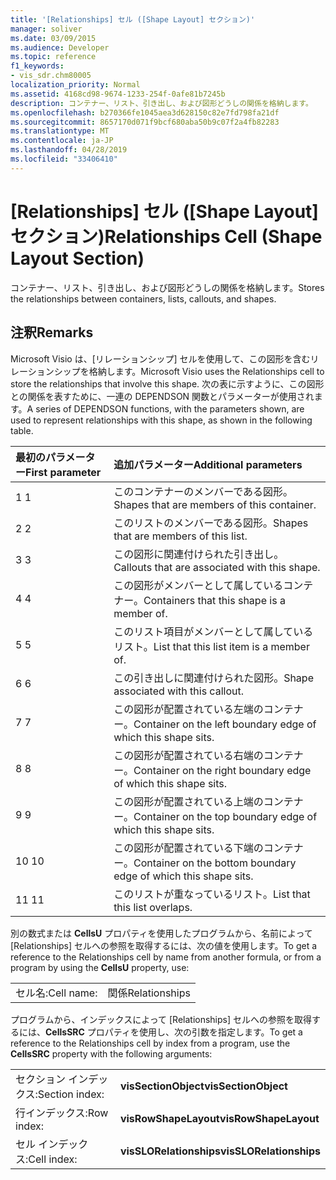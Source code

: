 ```yaml
---
title: '[Relationships] セル ([Shape Layout] セクション)'
manager: soliver
ms.date: 03/09/2015
ms.audience: Developer
ms.topic: reference
f1_keywords:
- vis_sdr.chm80005
localization_priority: Normal
ms.assetid: 4168cd98-9674-1233-254f-0afe81b7245b
description: コンテナー、リスト、引き出し、および図形どうしの関係を格納します。
ms.openlocfilehash: b270366fe1045aea3d628150c82e7fd798fa21df
ms.sourcegitcommit: 8657170d071f9bcf680aba50b9c07f2a4fb82283
ms.translationtype: MT
ms.contentlocale: ja-JP
ms.lasthandoff: 04/28/2019
ms.locfileid: "33406410"
---
```

# <a name="relationships-cell-shape-layout-section"></a><span data-ttu-id="f79b7-103">[Relationships] セル ([Shape Layout] セクション)</span><span class="sxs-lookup"><span data-stu-id="f79b7-103">Relationships Cell (Shape Layout Section)</span></span>

<span data-ttu-id="f79b7-104">コンテナー、リスト、引き出し、および図形どうしの関係を格納します。</span><span class="sxs-lookup"><span data-stu-id="f79b7-104">Stores the relationships between containers, lists, callouts, and shapes.</span></span> 
  
## <a name="remarks"></a><span data-ttu-id="f79b7-105">注釈</span><span class="sxs-lookup"><span data-stu-id="f79b7-105">Remarks</span></span>

 <span data-ttu-id="f79b7-106">Microsoft Visio は、[リレーションシップ] セルを使用して、この図形を含むリレーションシップを格納します。</span><span class="sxs-lookup"><span data-stu-id="f79b7-106">Microsoft Visio uses the Relationships cell to store the relationships that involve this shape.</span></span> <span data-ttu-id="f79b7-107">次の表に示すように、この図形との関係を表すために、一連の DEPENDSON 関数とパラメーターが使用されます。</span><span class="sxs-lookup"><span data-stu-id="f79b7-107">A series of DEPENDSON functions, with the parameters shown, are used to represent relationships with this shape, as shown in the following table.</span></span> 
  
|<span data-ttu-id="f79b7-108">**最初のパラメーター**</span><span class="sxs-lookup"><span data-stu-id="f79b7-108">**First parameter**</span></span>|<span data-ttu-id="f79b7-109">**追加パラメーター**</span><span class="sxs-lookup"><span data-stu-id="f79b7-109">**Additional parameters**</span></span>|
|:-----|:-----|
|<span data-ttu-id="f79b7-110">1 </span><span class="sxs-lookup"><span data-stu-id="f79b7-110">1</span></span>  <br/> |<span data-ttu-id="f79b7-111">このコンテナーのメンバーである図形。</span><span class="sxs-lookup"><span data-stu-id="f79b7-111">Shapes that are members of this container.</span></span>  <br/> |
|<span data-ttu-id="f79b7-112">2 </span><span class="sxs-lookup"><span data-stu-id="f79b7-112">2</span></span>  <br/> |<span data-ttu-id="f79b7-113">このリストのメンバーである図形。</span><span class="sxs-lookup"><span data-stu-id="f79b7-113">Shapes that are members of this list.</span></span>  <br/> |
|<span data-ttu-id="f79b7-114">3 </span><span class="sxs-lookup"><span data-stu-id="f79b7-114">3</span></span>  <br/> |<span data-ttu-id="f79b7-115">この図形に関連付けられた引き出し。</span><span class="sxs-lookup"><span data-stu-id="f79b7-115">Callouts that are associated with this shape.</span></span>  <br/> |
|<span data-ttu-id="f79b7-116">4 </span><span class="sxs-lookup"><span data-stu-id="f79b7-116">4</span></span>  <br/> |<span data-ttu-id="f79b7-117">この図形がメンバーとして属しているコンテナー。</span><span class="sxs-lookup"><span data-stu-id="f79b7-117">Containers that this shape is a member of.</span></span>  <br/> |
|<span data-ttu-id="f79b7-118">5 </span><span class="sxs-lookup"><span data-stu-id="f79b7-118">5</span></span>  <br/> |<span data-ttu-id="f79b7-119">このリスト項目がメンバーとして属しているリスト。</span><span class="sxs-lookup"><span data-stu-id="f79b7-119">List that this list item is a member of.</span></span>  <br/> |
|<span data-ttu-id="f79b7-120">6 </span><span class="sxs-lookup"><span data-stu-id="f79b7-120">6</span></span>  <br/> |<span data-ttu-id="f79b7-121">この引き出しに関連付けられた図形。</span><span class="sxs-lookup"><span data-stu-id="f79b7-121">Shape associated with this callout.</span></span>  <br/> |
|<span data-ttu-id="f79b7-122">7 </span><span class="sxs-lookup"><span data-stu-id="f79b7-122">7</span></span>  <br/> |<span data-ttu-id="f79b7-123">この図形が配置されている左端のコンテナー。</span><span class="sxs-lookup"><span data-stu-id="f79b7-123">Container on the left boundary edge of which this shape sits.</span></span>  <br/> |
|<span data-ttu-id="f79b7-124">8 </span><span class="sxs-lookup"><span data-stu-id="f79b7-124">8</span></span>  <br/> |<span data-ttu-id="f79b7-125">この図形が配置されている右端のコンテナー。</span><span class="sxs-lookup"><span data-stu-id="f79b7-125">Container on the right boundary edge of which this shape sits.</span></span>  <br/> |
|<span data-ttu-id="f79b7-126">9 </span><span class="sxs-lookup"><span data-stu-id="f79b7-126">9</span></span>  <br/> |<span data-ttu-id="f79b7-127">この図形が配置されている上端のコンテナー。</span><span class="sxs-lookup"><span data-stu-id="f79b7-127">Container on the top boundary edge of which this shape sits.</span></span>  <br/> |
|<span data-ttu-id="f79b7-128">10 </span><span class="sxs-lookup"><span data-stu-id="f79b7-128">10</span></span>  <br/> |<span data-ttu-id="f79b7-129">この図形が配置されている下端のコンテナー。</span><span class="sxs-lookup"><span data-stu-id="f79b7-129">Container on the bottom boundary edge of which this shape sits.</span></span>  <br/> |
|<span data-ttu-id="f79b7-130">11 </span><span class="sxs-lookup"><span data-stu-id="f79b7-130">11</span></span>  <br/> |<span data-ttu-id="f79b7-131">このリストが重なっているリスト。</span><span class="sxs-lookup"><span data-stu-id="f79b7-131">List that this list overlaps.</span></span>  <br/> |
   
<span data-ttu-id="f79b7-132">別の数式または **CellsU** プロパティを使用したプログラムから、名前によって [Relationships] セルへの参照を取得するには、次の値を使用します。</span><span class="sxs-lookup"><span data-stu-id="f79b7-132">To get a reference to the Relationships cell by name from another formula, or from a program by using the **CellsU** property, use:</span></span> 
  
|||
|:-----|:-----|
|<span data-ttu-id="f79b7-133">セル名:</span><span class="sxs-lookup"><span data-stu-id="f79b7-133">Cell name:</span></span>  <br/> |<span data-ttu-id="f79b7-134">関係</span><span class="sxs-lookup"><span data-stu-id="f79b7-134">Relationships</span></span>  <br/> |
   
<span data-ttu-id="f79b7-135">プログラムから、インデックスによって [Relationships] セルへの参照を取得するには、**CellsSRC** プロパティを使用し、次の引数を指定します。</span><span class="sxs-lookup"><span data-stu-id="f79b7-135">To get a reference to the Relationships cell by index from a program, use the **CellsSRC** property with the following arguments:</span></span> 
  
|||
|:-----|:-----|
|<span data-ttu-id="f79b7-136">セクション インデックス:</span><span class="sxs-lookup"><span data-stu-id="f79b7-136">Section index:</span></span>  <br/> |<span data-ttu-id="f79b7-137">**visSectionObject**</span><span class="sxs-lookup"><span data-stu-id="f79b7-137">**visSectionObject**</span></span> <br/> |
|<span data-ttu-id="f79b7-138">行インデックス:</span><span class="sxs-lookup"><span data-stu-id="f79b7-138">Row index:</span></span>  <br/> |<span data-ttu-id="f79b7-139">**visRowShapeLayout**</span><span class="sxs-lookup"><span data-stu-id="f79b7-139">**visRowShapeLayout**</span></span> <br/> |
|<span data-ttu-id="f79b7-140">セル インデックス:</span><span class="sxs-lookup"><span data-stu-id="f79b7-140">Cell index:</span></span>  <br/> |<span data-ttu-id="f79b7-141">**visSLORelationships**</span><span class="sxs-lookup"><span data-stu-id="f79b7-141">**visSLORelationships**</span></span> <br/> |
   

